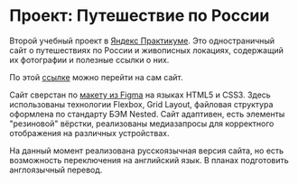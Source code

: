 # Проект: Путешествие по России

Второй учебный проект в [Яндекс Практикуме](https://practicum.yandex.ru/). Это одностраничный сайт о путешествиях по России и живописных локациях, содержащий их фотографии и полезные ссылки о них.

По этой [ссылке](https://valeria-ri.github.io/russian-travel/) можно перейти на сам сайт.

Сайт сверстан по [макету из Figma](https://www.figma.com/file/5S2WSbEFL6awjVWJ0NWL8Q/Sprint-3_-Russia-_-desktop-mobile?node-id=28503%3A0) на языках HTML5 и CSS3. Здесь использованы технологии Flexbox, Grid Layout, файловая структура оформлена по стандарту БЭМ Nested. Сайт адаптивен, есть элементы "резиновой" вёрстки, реализованы медиазапросы для корректного отображения на различных устройствах.

На данный момент реализована русскоязычная версия сайта, но есть возможность переключения на английский язык. В планах подготовить англоязычный перевод.